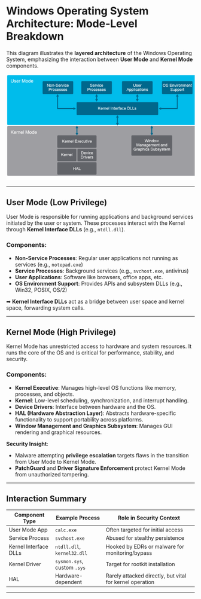 #  Windows Operating System Architecture: Mode-Level Breakdown

This diagram illustrates the **layered architecture** of the Windows Operating System, emphasizing the interaction between **User Mode** and **Kernel Mode** components.

![Windows OS Architecture](https://github.com/Parveen-Birthaliya/CySA-Learning/blob/main/CiscoSOC/image/win_architecture.png)

---

##  User Mode (Low Privilege)

User Mode is responsible for running applications and background services initiated by the user or system. These processes interact with the Kernel through **Kernel Interface DLLs** (e.g., `ntdll.dll`).

###  Components:
- **Non-Service Processes**: Regular user applications not running as services (e.g., `notepad.exe`)
- **Service Processes**: Background services (e.g., `svchost.exe`, antivirus)
- **User Applications**: Software like browsers, office apps, etc.
- **OS Environment Support**: Provides APIs and subsystem DLLs (e.g., Win32, POSIX, OS/2)

➡ **Kernel Interface DLLs** act as a bridge between user space and kernel space, forwarding system calls.

---

## Kernel Mode (High Privilege)

Kernel Mode has unrestricted access to hardware and system resources. It runs the core of the OS and is critical for performance, stability, and security.

###  Components:
- **Kernel Executive**: Manages high-level OS functions like memory, processes, and objects.
- **Kernel**: Low-level scheduling, synchronization, and interrupt handling.
- **Device Drivers**: Interface between hardware and the OS.
- **HAL (Hardware Abstraction Layer)**: Abstracts hardware-specific functionality to support portability across platforms.
- **Window Management and Graphics Subsystem**: Manages GUI rendering and graphical resources.

 **Security Insight**: 
- Malware attempting **privilege escalation** targets flaws in the transition from User Mode to Kernel Mode.
- **PatchGuard** and **Driver Signature Enforcement** protect Kernel Mode from unauthorized tampering.

---

##  Interaction Summary

| Component Type        | Example Process       | Role in Security Context                |
|-----------------------|------------------------|-----------------------------------------|
| User Mode App         | `calc.exe`             | Often targeted for initial access       |
| Service Process       | `svchost.exe`          | Abused for stealthy persistence         |
| Kernel Interface DLLs | `ntdll.dll`, `kernel32.dll` | Hooked by EDRs or malware for monitoring/bypass |
| Kernel Driver         | `sysmon.sys`, custom `.sys` | Target for rootkit installation         |
| HAL                   | Hardware-dependent     | Rarely attacked directly, but vital for kernel operation |

---
